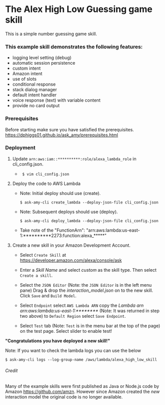 # The Alex High Low Guessing game skill
This is a simple number guessing game skill.

### This example skill demonstrates the following features:
* logging level setting (debug)
* automatic session persistence
* custom intent
* Amazon intent
* use of slots
* conditional response
* stack dialog manager
* default intent handler
* voice response (text) with variable content
* provide no card output


### Prerequisites
Before starting make sure you have satisfied the prerequisites.
https://dphiggs01.github.io/ask_amy/prerequisites.html

### Deployment

1. Update ``arn:aws:iam::**********:role/alexa_lambda_role`` in cli_config.json.
    *  ~~~
        $ vim cli_config.json
        ~~~
2. Deploy the code to AWS Lambda
    * Note: Initial deploy should use (create).
        ~~~
        $ ask-amy-cli create_lambda --deploy-json-file cli_config.json
      ~~~
    * Note: Subsequent deploys should use (deploy).
        ~~~
        $ ask-amy-cli deploy_lambda --deploy-json-file cli_config.json
        ~~~
    * Take note of the "FunctionArn": "arn:aws:lambda:us-east-1:**********2273:function:alexa_*****"

3. Create a new skill in your Amazon Development Account.
    * Select `Create Skill` at https://developer.amazon.com/alexa/console/ask

    * Enter a _Skill Name_ and select _custom_ as the skill type. Then select `Create a skill`.

    * Select the `JSON Editor` (Note: the `JSON Editor` is in the left menu pane) Drag & drop the _interaction_model.json_ on to the new skill.
    Click `Save` and `Build Model`.

    * Select `Endpoint` select `AWS Lambda ARN` copy the _Lambda arn_  _arn:aws:lambda:us-east-1:********_
    (Note: It was returned in step two above) to `Default Region` select `Save Endpoint`.

    * Select `Test` tab (Note: `Test` is in the menu bar at the top of the page) on the test page. Select slider to enable test!

**"Congratulations you have deployed a new skill!"**


Note: If you want to check the lambda logs you can use the below
~~~
$ ask-amy-cli logs --log-group-name /aws/lambda/alexa_high_low_skill
~~~



###### Credit
Many of the example skills were first published as Java or Node.js code
by Amazon https://github.com/amzn. However since Amazon created the _new_
interaction model the original code is no longer available.